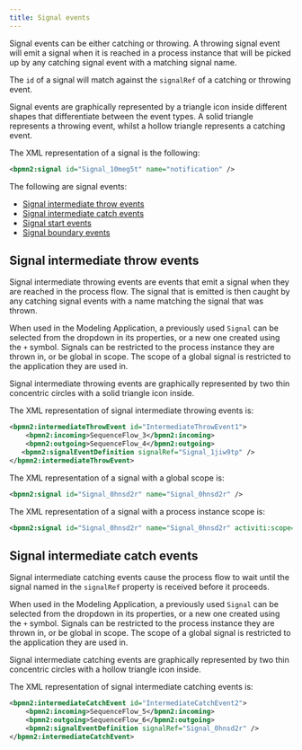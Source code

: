 ```yaml
---
title: Signal events
---
```


Signal events can be either catching or throwing. A throwing signal event will emit a signal when it is reached in a process instance that will be picked up by any catching signal event with a matching signal name.  

The `id` of a signal will match against the `signalRef` of a catching or throwing event.

Signal events are graphically represented by a triangle icon inside different shapes that differentiate between the event types. A solid triangle represents a throwing event, whilst a hollow triangle represents a catching event.

The XML representation of a signal is the following:

```xml
<bpmn2:signal id="Signal_10meg5t" name="notification" />
```

The following are signal events:

* [Signal intermediate throw events](#signal-intermediate-throw-events)
* [Signal intermediate catch events](#signal-intermediate-catch-events)
* [Signal start events](start.md#signal-start-events)
* [Signal boundary events](boundary.md#signal-boundary-events)

## Signal intermediate throw events

Signal intermediate throwing events are events that emit a signal when they are reached in the process flow. The signal that is emitted is then caught by any catching signal events with a name matching the signal that was thrown.

When used in the Modeling Application, a previously used `Signal` can be selected from the dropdown in its properties, or a new one created using the `+` symbol. Signals can be restricted to the process instance they are thrown in, or be global in scope. The scope of a global signal is restricted to the application they are used in.

Signal intermediate throwing events are graphically represented by two thin concentric circles with a solid triangle icon inside.

The XML representation of signal intermediate throwing events is:

```xml
<bpmn2:intermediateThrowEvent id="IntermediateThrowEvent1">
	<bpmn2:incoming>SequenceFlow_3</bpmn2:incoming>
	<bpmn2:outgoing>SequenceFlow_4</bpmn2:outgoing>
   <bpmn2:signalEventDefinition signalRef="Signal_1jiw9tp" />
</bpmn2:intermediateThrowEvent>
```

The XML representation of a signal with a global scope is:

```xml
<bpmn2:signal id="Signal_0hnsd2r" name="Signal_0hnsd2r" />
```

The XML representation of a signal with a process instance scope is:

```xml
<bpmn2:signal id="Signal_0hnsd2r" name="Signal_0hnsd2r" activiti:scope="processInstance" />
```

## Signal intermediate catch events

Signal intermediate catching events cause the process flow to wait until the signal named in the `signalRef` property is received before it proceeds.

When used in the Modeling Application, a previously used `Signal` can be selected from the dropdown in its properties, or a new one created using the `+` symbol. Signals can be restricted to the process instance they are thrown in, or be global in scope. The scope of a global signal is restricted to the application they are used in.

Signal intermediate catching events are graphically represented by two thin concentric circles with a hollow triangle icon inside.

The XML representation of signal intermediate catching events is:
	
```xml
<bpmn2:intermediateCatchEvent id="IntermediateCatchEvent2">
	<bpmn2:incoming>SequenceFlow_5</bpmn2:incoming>
	<bpmn2:outgoing>SequenceFlow_6</bpmn2:outgoing>
    <bpmn2:signalEventDefinition signalRef="Signal_0hnsd2r" />
</bpmn2:intermediateCatchEvent>
```
